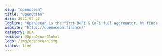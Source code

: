 ```yaml
---
slug: "openocean"
title: "OpenOcean"
date: 2021-07-25
logline: "OpenOcean is the first DeFi & CeFi full aggregator. We finds the best price and lowest slippage for traders by applying a deeply optimized intelligent routing algorithm. As one-stop entrance, we have aggregated ETH, ETH Layer2, BSC, TRON and Solana."
website: "https://openocean.finance/"
category: DEX
twitter: @OpenOceanGlobal
logo: /img/openocean.svg
status: live
---
```



